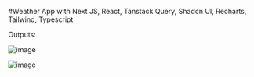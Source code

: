 #Weather App with Next JS, React, Tanstack Query, Shadcn UI, Recharts, Tailwind, Typescript

Outputs:

![image](https://github.com/user-attachments/assets/72f9fbb9-b887-46d4-87e1-035235cb0b36)

![image](https://github.com/user-attachments/assets/2af484d8-3862-4eba-a8d9-208fd2f2ed7e)

